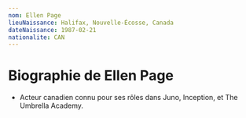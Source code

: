 ```yaml
---
nom: Ellen Page
lieuNaissance: Halifax, Nouvelle-Écosse, Canada
dateNaissance: 1987-02-21
nationalite: CAN
---
```


# Biographie de Ellen Page

- Acteur canadien connu pour ses rôles dans Juno, Inception, et The Umbrella Academy.